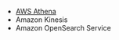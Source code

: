 - [AWS Athena](/Users/tanujarora/Desktop/Projects/Devops/AWS-Notes/AnalyticsAndMigration/AWS-Athena.md)
- Amazon Kinesis
- Amazon OpenSearch Service